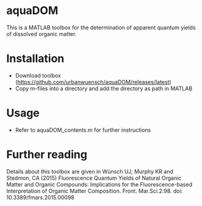 # aquaDOM
This is a MATLAB toolbox for the determination of apparent quantum yields of dissolved organic matter.

# Installation
- Download toolbox (https://github.com/urbanwuensch/aquaDOM/releases/latest)
- Copy m-files into a directory and add the directory as path in MATLAB

# Usage
- Refer to aquaDOM_contents.m for further instructions

# Further reading
Details about this toolbox are given in Wünsch UJ, Murphy KR and Stedmon, CA (2015) Fluorescence Quantum Yields of Natural Organic Matter and Organic Compounds: Implications for the Fluorescence-based Interpretation of Organic Matter Composition. Front. Mar.Sci.2:98.
doi: 10.3389/fmars.2015.00098
